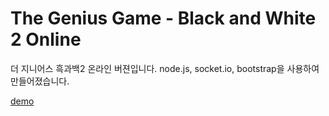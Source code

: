 The Genius Game - Black and White 2 Online
================

더 지니어스 흑과백2 온라인 버젼입니다. node.js, socket.io, bootstrap을 사용하여 만들어졌습니다.

[demo](http://woogenius.me/works/node.js/genius-game-bnw2/)
